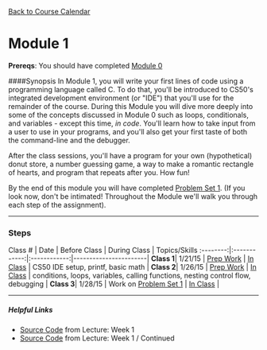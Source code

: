 [Back to Course Calendar](../../..)
# Module 1

**Prereqs**: You should have completed [Module 0](../../../module0)

####Synopsis
In Module 1, you will write your first lines of code using a programming language called C. To do that, you'll be introduced to CS50's integrated development environment (or "IDE") that you'll use for the remainder of the course. During this Module you will dive more deeply into some of the concepts discussed in Module 0 such as loops, conditionals, and variables - except this time, _in code_. You'll learn how to take input from a user to use in your programs, and you'll also get your first taste of both the command-line and the debugger. 

After the class sessions, you'll have a program for your own (hypothetical) donut store, a number guessing game, a way to make a romantic rectangle of hearts, and program that repeats after you. How fun!

By the end of this module you will have completed [Problem Set 1](./materials/problem-set). (If you look now, don't be intimated! Throughout the Module we'll walk you through each step of the assignment).

*** 

### Steps

Class # | Date | Before Class | During Class | Topics/Skills
:--------:|:------------:|:------------:|-----------------------|
**Class 1**| 1/21/15 | [Prep Work](./materials/class1-prep) | [In Class](./materials/class1) | CS50 IDE setup, printf, basic math |
**Class 2**| 1/26/15 | [Prep Work](./materials/class2-prep) | [In Class](./materials/class2) | conditions, loops, variables, calling functions, nesting control flow, debugging |
**Class 3**| 1/28/15 | Work on [Problem Set 1](./materials/problem-set) | [In Class](./materials/class3) |

***

##### Helpful Links
* <a href="http://cdn.cs50.net/2015/fall/lectures/1/w/src1w" target="_blank">Source Code</a> from Lecture: Week 1
* <a href="http://cdn.cs50.net/2015/fall/lectures/1/f/src1f" target="_blank">Source Code</a> from Lecture: Week 1 / Continued



